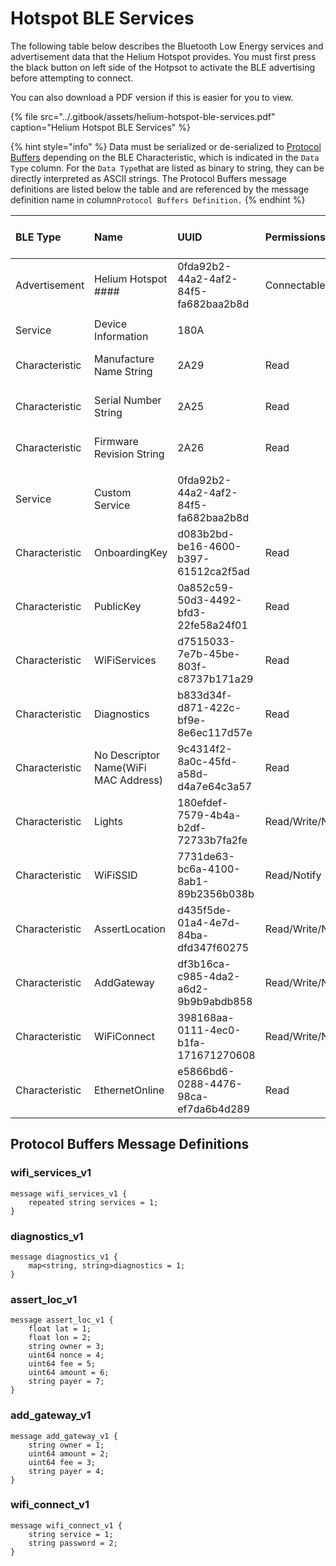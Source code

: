 # Hotspot BLE Services

The following table below describes the Bluetooth Low Energy services and advertisement data that the Helium Hotspot provides. You must first press the black button on left side of the Hotpsot to activate the BLE advertising before attempting to connect.

You can also download a PDF version if this is easier for you to view. 

{% file src="../.gitbook/assets/helium-hotspot-ble-services.pdf" caption="Helium Hotspot BLE Services" %}

{% hint style="info" %}
Data must be serialized or de-serialized to [Protocol Buffers](https://developers.google.com/protocol-buffers) depending on the BLE Characteristic, which is indicated in the `Data Type` column. For the `Data Type`that are listed as binary to string, they can be directly interpreted as ASCII strings. The Protocol Buffers message definitions are listed below the table and are referenced by the message definition name in column`Protocol Buffers Definition.`
{% endhint %}

| **BLE Type** | **Name** | **UUID** | **Permissions** | **Data Type** | **Protocol Buffers Definition** | **Max Data** | **Default Data** | **Description** | **Example Value** |
| :--- | :--- | :--- | :--- | :--- | :--- | :--- | :--- | :--- | :--- |
| Advertisement | Helium Hotspot \#\#\#\# | 0fda92b2-44a2-4af2-84f5-fa682baa2b8d | Connectable |  |  |  |  |  |  |
|  |  |  |  |  |  |  |  |  |  |
| Service | Device Information | 180A |  |  |  |  |  |  |  |
| Characteristic | Manufacture Name String | 2A29 | Read | binary -&gt; string |  |  | 6 bytes |  | "Helium" |
| Characteristic | Serial Number String | 2A25 | Read | binary -&gt; string |  |  | 12 bytes |  | "6081F989E7BF" |
| Characteristic | Firmware Revision String | 2A26 | Read | binary -&gt; string |  |  | 12 bytes |  | "2020.02.18.1" |
|  |  |  |  |  |  |  |  |  |  |
| Service | Custom Service | 0fda92b2-44a2-4af2-84f5-fa682baa2b8d |  |  |  |  |  |  |  |
| Characteristic | OnboardingKey | d083b2bd-be16-4600-b397-61512ca2f5ad | Read | binary -&gt; string |  |  | 41 bytes |  | "11TqqVzycXK5k49bXbmcUcSne91krq7v3VSQCfDXr" |
| Characteristic | PublicKey | 0a852c59-50d3-4492-bfd3-22fe58a24f01 | Read | binary -&gt; string |  |  | 41 bytes |  | "117ei8D1Bk2kYqWNjSFuLgg3BrtTNSTi2tt14LRUFgt" |
| Characteristic | WiFiServices | d7515033-7e7b-45be-803f-c8737b171a29 | Read | binary -&gt; proto | wifi\_services\_v1 | 512 bytes |  |  |  |
| Characteristic | Diagnostics | b833d34f-d871-422c-bf9e-8e6ec117d57e | Read | binary -&gt; proto | diagnostics\_v1 |  |  |  |  |
| Characteristic | No Descriptor Name\(WiFi MAC Address\) | 9c4314f2-8a0c-45fd-a58d-d4a7e64c3a57 | Read | binary -&gt; string |  |  | 12 bytes |  | "6081F989E7BF" |
| Characteristic | Lights | 180efdef-7579-4b4a-b2df-72733b7fa2fe | Read/Write/Notify | binary -&gt; string |  |  | 2 bytes |  | "on" |
| Characteristic | WiFiSSID | 7731de63-bc6a-4100-8ab1-89b2356b038b | Read/Notify | binary -&gt; string |  |  |  |  | "" |
| Characteristic | AssertLocation | d435f5de-01a4-4e7d-84ba-dfd347f60275 | Read/Write/Notify | binary -&gt; proto | assert\_loc\_v1 |  | 12 bytes |  | "init" |
| Characteristic | AddGateway | df3b16ca-c985-4da2-a6d2-9b9b9abdb858 | Read/Write/Notify | binary -&gt; proto | add\_gateway\_v1 |  |  |  | "init" |
| Characteristic | WiFiConnect | 398168aa-0111-4ec0-b1fa-171671270608 | Read/Write/Notify | binary -&gt; proto | wifi\_connect\_v1 |  |  |  | "init" |
| Characteristic | EthernetOnline | e5866bd6-0288-4476-98ca-ef7da6b4d289 | Read | binary -&gt; string |  |  |  |  | "true" or "false" |

## Protocol Buffers Message Definitions

### wifi\_services\_v1

```text
message wifi_services_v1 {
    repeated string services = 1;
}
```

### diagnostics\_v1

```text
message diagnostics_v1 {
    map<string, string>diagnostics = 1;
}
```

### assert\_loc\_v1

```text
message assert_loc_v1 {
    float lat = 1;
    float lon = 2;
    string owner = 3;
    uint64 nonce = 4;
    uint64 fee = 5;
    uint64 amount = 6;
    string payer = 7;
}
```

### add\_gateway\_v1

```text
message add_gateway_v1 {
    string owner = 1;
    uint64 amount = 2;
    uint64 fee = 3;
    string payer = 4;
}
```

### wifi\_connect\_v1

```text
message wifi_connect_v1 {
    string service = 1;
    string password = 2;
}
```

